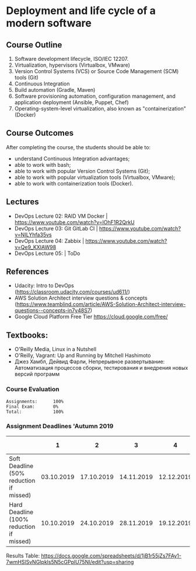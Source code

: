 # Deployment and life cycle of a modern software

## Course Outline
1. Software development lifecycle, ISO/IEC 12207.
2. Virtualization, hypervisors (Virtualbox, VMware)
3. Version Control Systems (VCS) or Source Code Management (SCM) tools (Git)
4. Continuous Integration
5. Build automation (Gradle, Maven)
6. Software provisioning automation, configuration management, and application deployment (Ansible, Puppet, Chef)
7. Operating-system-level virtualization, also known as "containerization" (Docker)


## Course Outcomes
After completing the course, the students should be able to:
- understand Continuous Integration advantages;
- able to work with bash;
- able to work with popular Version Control Systems (Git);
- able to work with popular virtualization tools (Virtualbox, VMware);
- able to work with containerization tools (Docker).

## Lectures
- DevOps Lecture 02: RAID VM Docker | https://www.youtube.com/watch?v=lOhF1R2QrkU
- DevOps Lecture 03: Git GitLab CI | https://www.youtube.com/watch?v=NILYhfa35vs
- DevOps Lecture 04: Zabbix | https://www.youtube.com/watch?v=Qe9_KXIAW98
- DevOps Lecture 05: | ToDo

## References
- Udacity: Intro to DevOps (https://classroom.udacity.com/courses/ud611/)
- AWS Solution Architect interview questions & concepts (https://www.teamblind.com/article/AWS-Solution-Architect-interview-questions--concepts-in7y48S7)
- Google Cloud Platform Free Tier https://cloud.google.com/free/

## Textbooks:

* O'Reilly Media, Linux in a Nutshell
* O'Reilly, Vagrant: Up and Running by Mitchell Hashimoto
* Джез Хамбл, Дейвид Фарли, Непрерывное развертывание: Автоматизация процессов сборки, тестирования и внедрения новых версий программ

### Course Evaluation
```
Assignments:      100%
Final Exam:       0%
Total:            100%

```

### Assignment Deadlines 'Autumn 2019

|                                          |  1  | 2 | 3 | 4 | 5 (Additional) |
| ---------------------------------------- | --- | --- | --- | --- | --- |
| Soft Deadline (50% reduction if missed)  | 03.10.2019 | 17.10.2019 | 14.11.2019 | 12.12.2019 | ToDo |
| Hard Deadline (100% reduction if missed) | 10.10.2019 | 24.10.2019 | 28.11.2019 | 19.12.2019 | ToDo |


Results Table:
https://docs.google.com/spreadsheets/d/1jB1r55jZs7FAy1-7wmHSlSvNGIpkls5N5cGPplU75NI/edit?usp=sharing